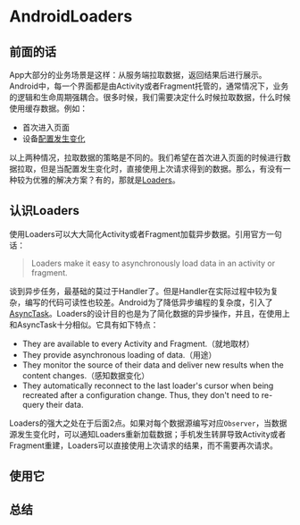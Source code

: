 # AndroidLoaders

## 前面的话

App大部分的业务场景是这样：从服务端拉取数据，返回结果后进行展示。Android中，每一个界面都是由Activity或者Fragment托管的，通常情况下，业务的逻辑和生命周期强耦合。很多时候，我们需要决定什么时候拉取数据，什么时候使用缓存数据。例如：

- 首次进入页面
- 设备[配置发生变化](http://developer.android.com/guide/topics/resources/runtime-changes.html?utm_campaign=adp_series_loaders_020216&utm_source=medium&utm_medium=blog)

以上两种情况，拉取数据的策略是不同的。我们希望在首次进入页面的时候进行数据拉取，但是当配置发生变化时，直接使用上次请求得到的数据。那么，有没有一种较为优雅的解决方案？有的，那就是[Loaders](http://developer.android.com/guide/components/loaders.html)。

## 认识Loaders
使用Loaders可以大大简化Activity或者Fragment加载异步数据。引用官方一句话：

> Loaders make it easy to asynchronously load data in an activity or fragment. 

谈到异步任务，最基础的莫过于Handler了。但是Handler在实际过程中较为复杂，编写的代码可读性也较差。Android为了降低异步编程的复杂度，引入了[AsyncTask](http://developer.android.com/reference/android/os/AsyncTask.html)。Loaders的设计目的也是为了简化数据的异步操作，并且，在使用上和AsyncTask十分相似。它具有如下特点：

- They are available to every Activity and Fragment.（就地取材）
- They provide asynchronous loading of data.（用途）
- They monitor the source of their data and deliver new results when the content changes.（感知数据变化）
- They automatically reconnect to the last loader's cursor when being recreated after a configuration change. Thus, they don't need to re-query their data.

Loaders的强大之处在于后面2点。如果对每个数据源编写对应`Observer`，当数据源发生变化时，可以通知Loaders重新加载数据；手机发生转屏导致Activity或者Fragment重建，Loaders可以直接使用上次请求的结果，而不需要再次请求。

## 使用它

## 总结
